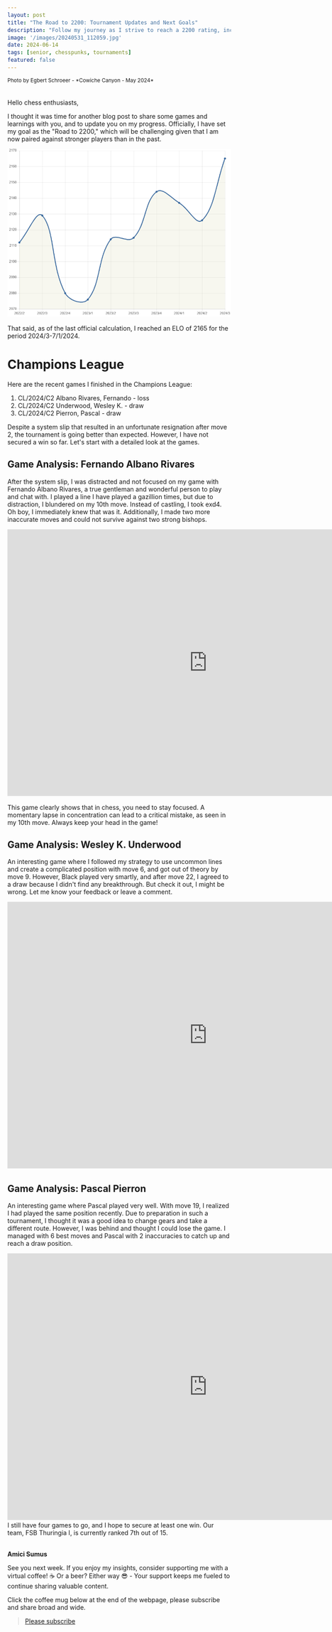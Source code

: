 ```yaml
---
layout: post
title: "The Road to 2200: Tournament Updates and Next Goals"
description: "Follow my journey as I strive to reach a 2200 rating, including tournament updates and strategic insights."
image: '/images/20240531_112059.jpg'
date: 2024-06-14
tags: [senior, chesspunks, tournaments]
featured: false
---
```


<div style="text-align: left; font-size: smaller;">
Photo by Egbert Schroeer -  *Cowiche Canyon - May 2024*
</div>
<br>
<br>
Hello chess enthusiasts,

I thought it was time for another blog post to share some games and learnings with you, and to update you on my progress. Officially, I have set my goal as the "Road to 2200," which will be challenging given that I am now paired against stronger players than in the past.

![alt text](/images/rating-6-14-2024.png)

That said, as of the last official calculation, I reached an ELO of 2165 for the period 2024/3-7/1/2024.

# Champions League

Here are the recent games I finished in the Champions League:

1. CL/2024/C2 Albano Rivares, Fernando - loss
2. CL/2024/C2 Underwood, Wesley K. - draw
3. CL/2024/C2 Pierron, Pascal - draw

Despite a system slip that resulted in an unfortunate resignation after move 2, the tournament is going better than expected. However, I have not secured a win so far. Let's start with a detailed look at the games.

## Game Analysis: Fernando Albano Rivares

After the system slip, I was distracted and not focused on my game with Fernando Albano Rivares, a true gentleman and wonderful person to play and chat with. I played a line I have played a gazillion times, but due to distraction, I blundered on my 10th move. Instead of castling, I took exd4. Oh boy, I immediately knew that was it. Additionally, I made two more inaccurate moves and could not survive against two strong bishops.

<iframe style='border: 0;' width='900px' height='600px' src='https://share.chessbase.com/SharedGames/frame/?p=syxJjZewqgLGmyR53x3MkFug/6d+herhSL/H6tw2MO0En6i8akcWmLwmKkwMD5c6'></iframe>

<br>

This game clearly shows that in chess, you need to stay focused. A momentary lapse in concentration can lead to a critical mistake, as seen in my 10th move. Always keep your head in the game!

## Game Analysis: Wesley K. Underwood

An interesting game where I followed my strategy to use uncommon lines and create a complicated position with move 6, and got out of theory by move 9. However, Black played very smartly, and after move 22, I agreed to a draw because I didn't find any breakthrough. But check it out, I might be wrong. Let me know your feedback or leave a comment.

<iframe style='border: 0;' width='900px' height='600px' src='https://share.chessbase.com/SharedGames/frame/?p=syxJjZewqgLGmyR53x3MkPLG3bouvmE8MvbBL2+v4pqJA1Ub/+VhLJRxW4L3yjFF'></iframe>

<br>

## Game Analysis: Pascal Pierron

An interesting game where Pascal played very well. With move 19, I realized I had played the same position recently. Due to preparation in such a tournament, I thought it was a good idea to change gears and take a different route. However, I was behind and thought I could lose the game. I managed with 6 best moves and Pascal with 2 inaccuracies to catch up and reach a draw position.

<iframe style='border: 0;' width='900px' height='600px' src='https://share.chessbase.com/SharedGames/frame/?p=syxJjZewqgLGmyR53x3MkFyCpbrhY+/N9AHG7/SJVvOM5HJdKij1Y6ziX2gErfiO'></iframe>

<br>
I still have four games to go, and I hope to secure at least one win. Our team, FSB Thuringia I, is currently ranked 7th out of 15.

<br>
<br>

**Amici Sumus**

See you next week. If you enjoy my insights, consider supporting me with a virtual coffee! ☕️ Or a beer? Either way 😎 - Your support keeps me fueled to continue sharing valuable content.

Click the coffee mug below at the end of the webpage, please subscribe and share broad and wide.

> [Please subscribe](https://follow.it/senior-chess-improver?leanpub)
